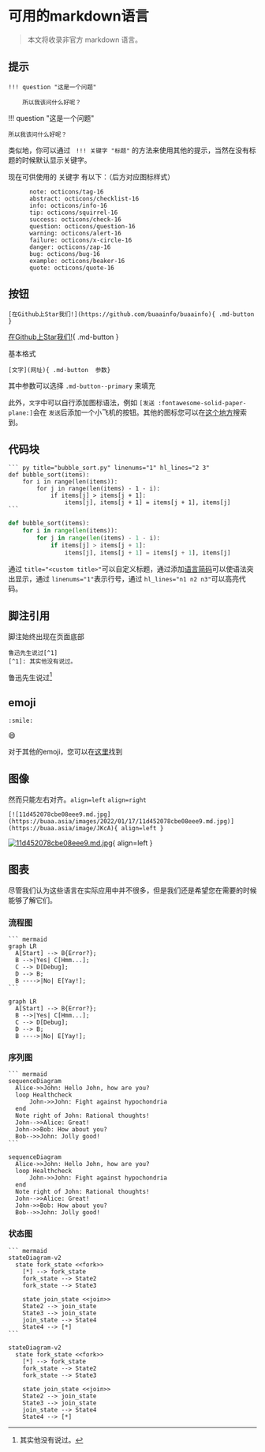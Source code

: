 # 可用的markdown语言

> 本文将收录非官方 markdown 语言。

## 提示

```
!!! question "这是一个问题"

    所以我该问什么好呢？
```

!!! question "这是一个问题"

    所以我该问什么好呢？

类似地，你可以通过 ` !!! 关键字 "标题"` 的方法来使用其他的提示，当然在没有标题的时候默认显示关键字。

现在可供使用的 关键字 有以下：（后方对应图标样式）

```
      note: octicons/tag-16
      abstract: octicons/checklist-16
      info: octicons/info-16
      tip: octicons/squirrel-16
      success: octicons/check-16
      question: octicons/question-16
      warning: octicons/alert-16
      failure: octicons/x-circle-16
      danger: octicons/zap-16
      bug: octicons/bug-16
      example: octicons/beaker-16
      quote: octicons/quote-16
```

## 按钮

```
[在Github上Star我们!](https://github.com/buaainfo/buaainfo){ .md-button }
```

[在Github上Star我们!](https://github.com/buaainfo/buaainfo){ .md-button }

基本格式

```
[文字](网址){ .md-button  参数}
```

其中参数可以选择 `.md-button--primary` 来填充

此外，`文字`中可以自行添加图标语法，例如 `[发送 :fontawesome-solid-paper-plane:]`会在 `发送`后添加一个小飞机的按钮。其他的图标您可以在[这个地方](https://squidfunk.github.io/mkdocs-material/reference/icons-emojis/)搜索到。

## 代码块

````
``` py title="bubble_sort.py" linenums="1" hl_lines="2 3"
def bubble_sort(items):
    for i in range(len(items)):
        for j in range(len(items) - 1 - i):
            if items[j] > items[j + 1]:
                items[j], items[j + 1] = items[j + 1], items[j]
```
````

```py
def bubble_sort(items):
    for i in range(len(items)):
        for j in range(len(items) - 1 - i):
            if items[j] > items[j + 1]:
                items[j], items[j + 1] = items[j + 1], items[j]
```

通过 `title="<custom title>"`可以自定义标题，通过添加[语言简码](https://pygments.org/docs/lexers/)可以使语法突出显示，通过 `linenums="1"`表示行号，通过 `hl_lines="n1 n2 n3"`可以高亮代码。

## 脚注引用

脚注始终出现在页面底部

```
鲁迅先生说过[^1]
[^1]: 其实他没有说过。
```

鲁迅先生说过[^1]

[^1]: 其实他没有说过。
    
## emoji

`:smile:`

😄

对于其他的emoji，您可以在[这里](https://squidfunk.github.io/mkdocs-material/reference/icons-emojis/)找到

## 图像

然而只能左右对齐。` align=left ` ` align=right `

```title="左对齐"
[![11d452078cbe08eee9.md.jpg](https://buaa.asia/images/2022/01/17/11d452078cbe08eee9.md.jpg)](https://buaa.asia/image/JKcA){ align=left }
```
[![11d452078cbe08eee9.md.jpg](https://buaa.asia/images/2022/01/17/11d452078cbe08eee9.md.jpg)](https://buaa.asia/image/JKcA){ align=left }

## 图表

尽管我们认为这些语言在实际应用中并不很多，但是我们还是希望您在需要的时候能够了解它们。

### 流程图

````
``` mermaid
graph LR
  A[Start] --> B{Error?};
  B -->|Yes| C[Hmm...];
  C --> D[Debug];
  D --> B;
  B ---->|No| E[Yay!];
```
````

```mermaid
graph LR
  A[Start] --> B{Error?};
  B -->|Yes| C[Hmm...];
  C --> D[Debug];
  D --> B;
  B ---->|No| E[Yay!];
```

### 序列图

````
``` mermaid
sequenceDiagram
  Alice->>John: Hello John, how are you?
  loop Healthcheck
      John->>John: Fight against hypochondria
  end
  Note right of John: Rational thoughts!
  John-->>Alice: Great!
  John->>Bob: How about you?
  Bob-->>John: Jolly good!
```
````

```mermaid
sequenceDiagram
  Alice->>John: Hello John, how are you?
  loop Healthcheck
      John->>John: Fight against hypochondria
  end
  Note right of John: Rational thoughts!
  John-->>Alice: Great!
  John->>Bob: How about you?
  Bob-->>John: Jolly good!
```

### 状态图

````
``` mermaid
stateDiagram-v2
  state fork_state <<fork>>
    [*] --> fork_state
    fork_state --> State2
    fork_state --> State3

    state join_state <<join>>
    State2 --> join_state
    State3 --> join_state
    join_state --> State4
    State4 --> [*]
```
````

```mermaid
stateDiagram-v2
  state fork_state <<fork>>
    [*] --> fork_state
    fork_state --> State2
    fork_state --> State3

    state join_state <<join>>
    State2 --> join_state
    State3 --> join_state
    join_state --> State4
    State4 --> [*]
```

